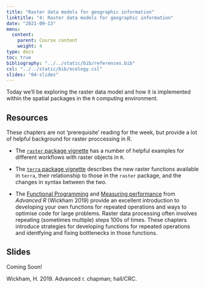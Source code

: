 ```yaml
---
title: "Raster data models for geographic information"
linktitle: "4: Raster data models for geographic information"
date: "2021-09-13"
menu:
  content:
    parent: Course content
    weight: 4
type: docs
toc: true
bibliography: "../../static/bib/references.bib"
csl: "../../static/bib/ecology.csl"
slides: "04-slides"
---
```


Today we’ll be exploring the raster data model and how it is implemented within the spatial packages in the `R` computing environment.

## Resources

These chapters are not ‘prerequisite’ reading for the week, but provide a lot of helpful background for raster proccessing in R.

-   <i class="fas fa-book"></i> The [`raster` package vignette](https://www.rspatial.org/raster/RasterPackage.pdf) has a number of helpful examples for different workflows with raster objects in `R`.

-   <i class="fas fa-external-link-square-alt"></i> The [`terra` package vignette](https://rspatial.org/terra/pkg/1-introduction.html#) describes the new raster functions available in `terra`, their relationship to those in the `raster` package, and the changes in syntax between the two.

-   <i class="fas fa-book"></i> The [Functional Programming](https://adv-r.hadley.nz/fp.html) and [Measuring performance](https://adv-r.hadley.nz/perf-measure.html) from *Advanced R* (Wickham 2019) provide an excellent introduction to developing your own functions for repeated operations and ways to optimise code for large problems. Raster data processing often involves repeating (sometimes multiple) steps 100s of times. These chapters introduce strategies for developing functions for repeated operations and identfying and fixing bottlenecks in those functions.

## Slides

Coming Soon!

<div id="refs" class="references csl-bib-body hanging-indent" line-spacing="2">

<div id="ref-wickham2019advanced" class="csl-entry">

Wickham, H. 2019. Advanced r. chapman; hall/CRC.

</div>

</div>

